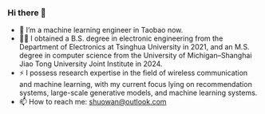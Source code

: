 ### Hi there 👋
- 🔭 I’m a machine learning engineer in Taobao now.
- 👨‍🎓 I obtained a B.S. degree in electronic engineering from the Department of Electronics at Tsinghua University in 2021, and an M.S. degree in computer science from the University of Michigan–Shanghai Jiao Tong University Joint Institute in 2024.
- ⚡ I possess research expertise in the field of wireless communication and machine learning, with my current focus lying on recommendation systems, large-scale generative models, and machine learning systems.
- 📫 How to reach me: shuowan@outlook.com
